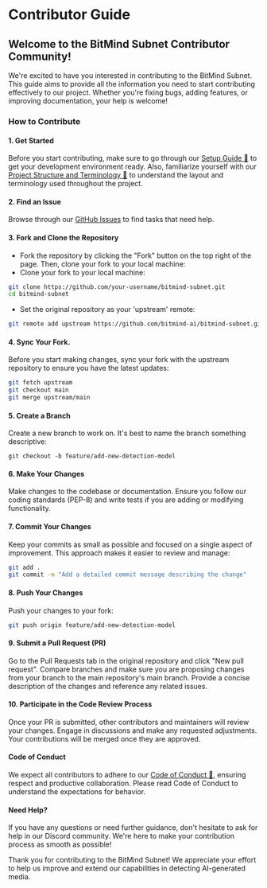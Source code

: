 # Contributor Guide

## Welcome to the BitMind Subnet Contributor Community!

We're excited to have you interested in contributing to the BitMind Subnet. This guide aims to provide all the information you need to start contributing effectively to our project. Whether you're fixing bugs, adding features, or improving documentation, your help is welcome!

### How to Contribute

#### 1. Get Started
Before you start contributing, make sure to go through our [Setup Guide 🔧](docs/Setup.md) to get your development environment ready. Also, familiarize yourself with our [Project Structure and Terminology 📖](docs/Glossary.md) to understand the layout and terminology used throughout the project.

#### 2. Find an Issue
Browse through our [GitHub Issues](https://github.com/bitmind-ai/bitmind-subnet/issues) to find tasks that need help.

#### 3. Fork and Clone the Repository
- Fork the repository by clicking the "Fork" button on the top right of the page. Then, clone your fork to your local machine:
- Clone your fork to your local machine:
```bash
git clone https://github.com/your-username/bitmind-subnet.git
cd bitmind-subnet
```
- Set the original repository as your 'upstream' remote:
```bash
git remote add upstream https://github.com/bitmind-ai/bitmind-subnet.git
```
#### 4. Sync Your Fork.
Before you start making changes, sync your fork with the upstream repository to ensure you have the latest updates:
```bash
git fetch upstream
git checkout main
git merge upstream/main
```

#### 5. Create a Branch
Create a new branch to work on. It's best to name the branch something descriptive:
```
git checkout -b feature/add-new-detection-model
```

#### 6. Make Your Changes
Make changes to the codebase or documentation. Ensure you follow our coding standards (PEP-8) and write tests if you are adding or modifying functionality.

#### 7. Commit Your Changes
Keep your commits as small as possible and focused on a single aspect of improvement. This approach makes it easier to review and manage:
```bash
git add .
git commit -m "Add a detailed commit message describing the change"
```

#### 8. Push Your Changes
Push your changes to your fork:
```bash
git push origin feature/add-new-detection-model
```

####  9. Submit a Pull Request (PR)
Go to the Pull Requests tab in the original repository and click "New pull request". Compare branches and make sure you are proposing changes from your branch to the main repository's main branch. Provide a concise description of the changes and reference any related issues.

#### 10. Participate in the Code Review Process
Once your PR is submitted, other contributors and maintainers will review your changes. Engage in discussions and make any requested adjustments. Your contributions will be merged once they are approved.

#### Code of Conduct
We expect all contributors to adhere to our [Code of Conduct 📜](Code_of_Conduct.md), ensuring respect and productive collaboration. Please read Code of Conduct to understand the expectations for behavior.

####  Need Help?
If you have any questions or need further guidance, don't hesitate to ask for help in our Discord community. We're here to make your contribution process as smooth as possible!

Thank you for contributing to the BitMind Subnet! We appreciate your effort to help us improve and extend our capabilities in detecting AI-generated media.